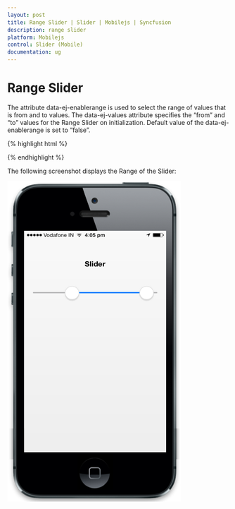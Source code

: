```yaml
---
layout: post
title: Range Slider | Slider | Mobilejs | Syncfusion
description: range slider
platform: Mobilejs
control: Slider (Mobile)
documentation: ug
---
```


# Range Slider

The attribute data-ej-enablerange is used to select the range of values that is from and to values. The data-ej-values attribute specifies the “from” and “to” values for the Range Slider on initialization. Default value of the data-ej-enablerange is set to “false”.

{% highlight html %}

<div id="slider_sample" data-role="ejmslider" data-ej-enablerange=true ></div>    

{% endhighlight %}

The following screenshot displays the Range of the Slider:

![](Range-Slider_images/Range-Slider_img1.png)
